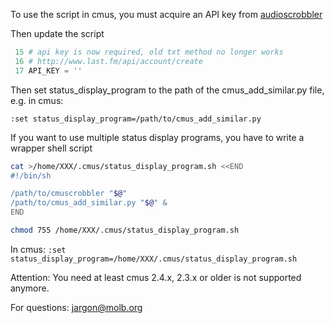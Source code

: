 To use the script in cmus, you must acquire an API key from [audioscrobbler](http://www.last.fm/api/account/create)

Then update the script
```python
 15 # api key is now required, old txt method no longer works
 16 # http://www.last.fm/api/account/create
 17 API_KEY = ''
```

Then set status_display_program to the path of the
cmus_add_similar.py file, e.g. in cmus:

`:set status_display_program=/path/to/cmus_add_similar.py`

If you want to use multiple status display programs, you have to write a
wrapper shell script

```bash
cat >/home/XXX/.cmus/status_display_program.sh <<END
#!/bin/sh

/path/to/cmuscrobbler "$@"
/path/to/cmus_add_similar.py "$@" &
END
```

```bash
chmod 755 /home/XXX/.cmus/status_display_program.sh
```

In cmus:
`:set status_display_program=/home/XXX/.cmus/status_display_program.sh`


Attention: You need at least cmus 2.4.x, 2.3.x or older is not
           supported anymore.

For questions: jargon@molb.org

